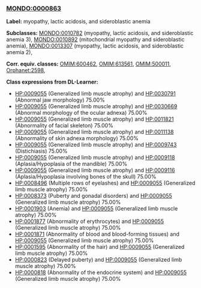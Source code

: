 
### [MONDO:0000863](http://purl.obolibrary.org/obo/MONDO_0000863)
**Label:** myopathy, lactic acidosis, and sideroblastic anemia

**Subclasses:** [MONDO:0010782](http://purl.obolibrary.org/obo/MONDO_0010782) (myopathy, lactic acidosis, and sideroblastic anemia 3), [MONDO:0010892](http://purl.obolibrary.org/obo/MONDO_0010892) (mitochondrial myopathy and sideroblastic anemia), [MONDO:0013307](http://purl.obolibrary.org/obo/MONDO_0013307) (myopathy, lactic acidosis, and sideroblastic anemia 2), 

**Corr. equiv. classes:** [OMIM:600462](http://purl.obolibrary.org/obo/OMIM_600462), [OMIM:613561](http://purl.obolibrary.org/obo/OMIM_613561), [OMIM:500011](http://purl.obolibrary.org/obo/OMIM_500011), [Orphanet:2598](http://www.orpha.net/ORDO/Orphanet_2598), 

**Class expressions from DL-Learner:**

- [HP:0009055](http://purl.obolibrary.org/obo/HP_0009055) (Generalized limb muscle atrophy) and [HP:0030791](http://purl.obolibrary.org/obo/HP_0030791) (Abnormal jaw morphology) 75.00%
- [HP:0009055](http://purl.obolibrary.org/obo/HP_0009055) (Generalized limb muscle atrophy) and [HP:0030669](http://purl.obolibrary.org/obo/HP_0030669) (Abnormal morphology of the ocular adnexa) 75.00%
- [HP:0009055](http://purl.obolibrary.org/obo/HP_0009055) (Generalized limb muscle atrophy) and [HP:0011821](http://purl.obolibrary.org/obo/HP_0011821) (Abnormality of facial skeleton) 75.00%
- [HP:0009055](http://purl.obolibrary.org/obo/HP_0009055) (Generalized limb muscle atrophy) and [HP:0011138](http://purl.obolibrary.org/obo/HP_0011138) (Abnormality of skin adnexa morphology) 75.00%
- [HP:0009055](http://purl.obolibrary.org/obo/HP_0009055) (Generalized limb muscle atrophy) and [HP:0009743](http://purl.obolibrary.org/obo/HP_0009743) (Distichiasis) 75.00%
- [HP:0009055](http://purl.obolibrary.org/obo/HP_0009055) (Generalized limb muscle atrophy) and [HP:0009118](http://purl.obolibrary.org/obo/HP_0009118) (Aplasia/Hypoplasia of the mandible) 75.00%
- [HP:0009055](http://purl.obolibrary.org/obo/HP_0009055) (Generalized limb muscle atrophy) and [HP:0009116](http://purl.obolibrary.org/obo/HP_0009116) (Aplasia/Hypoplasia involving bones of the skull) 75.00%
- [HP:0008496](http://purl.obolibrary.org/obo/HP_0008496) (Multiple rows of eyelashes) and [HP:0009055](http://purl.obolibrary.org/obo/HP_0009055) (Generalized limb muscle atrophy) 75.00%
- [HP:0008373](http://purl.obolibrary.org/obo/HP_0008373) (Puberty and gonadal disorders) and [HP:0009055](http://purl.obolibrary.org/obo/HP_0009055) (Generalized limb muscle atrophy) 75.00%
- [HP:0001903](http://purl.obolibrary.org/obo/HP_0001903) (Anemia) and [HP:0009055](http://purl.obolibrary.org/obo/HP_0009055) (Generalized limb muscle atrophy) 75.00%
- [HP:0001877](http://purl.obolibrary.org/obo/HP_0001877) (Abnormality of erythrocytes) and [HP:0009055](http://purl.obolibrary.org/obo/HP_0009055) (Generalized limb muscle atrophy) 75.00%
- [HP:0001871](http://purl.obolibrary.org/obo/HP_0001871) (Abnormality of blood and blood-forming tissues) and [HP:0009055](http://purl.obolibrary.org/obo/HP_0009055) (Generalized limb muscle atrophy) 75.00%
- [HP:0001595](http://purl.obolibrary.org/obo/HP_0001595) (Abnormality of the hair) and [HP:0009055](http://purl.obolibrary.org/obo/HP_0009055) (Generalized limb muscle atrophy) 75.00%
- [HP:0000823](http://purl.obolibrary.org/obo/HP_0000823) (Delayed puberty) and [HP:0009055](http://purl.obolibrary.org/obo/HP_0009055) (Generalized limb muscle atrophy) 75.00%
- [HP:0000818](http://purl.obolibrary.org/obo/HP_0000818) (Abnormality of the endocrine system) and [HP:0009055](http://purl.obolibrary.org/obo/HP_0009055) (Generalized limb muscle atrophy) 75.00%


